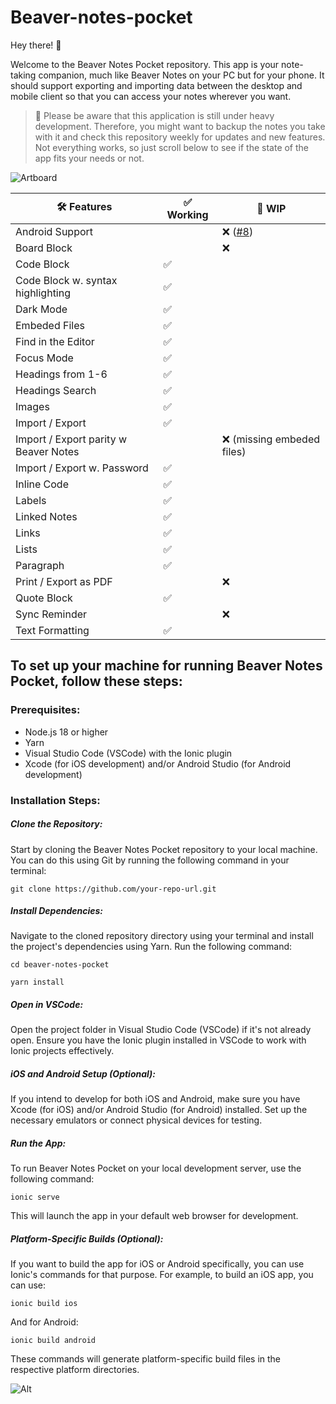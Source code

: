 # Beaver-notes-pocket

Hey there! 👋 

Welcome to the Beaver Notes Pocket repository. This app is your note-taking companion, much like Beaver Notes on your PC but for your phone. It should support exporting and importing data between the desktop and mobile client so that you can access your notes wherever you want.

> 🔩 Please be aware that this application is still under heavy development. Therefore, you might want to backup the notes you take with it and check this repository weekly for updates and new features. Not everything works, so just scroll below to see if the state of the app fits your needs or not.

![Artboard](https://github.com/Daniele-rolli/Beaver-pocket/assets/67503004/79a53b64-9d84-427d-a212-5f4edbe1050c)


| 🛠️ Features                          | ✅ Working | 🚧 WIP                      |
|--------------------------------------|------------|------------------------------|
| Android Support                      |            | ❌ ([#8](https://github.com/Daniele-rolli/Beaver-pocket/issues/8)) |
| Board Block                          |            | ❌                           |
| Code Block                           | ✅         |                              |
| Code Block w. syntax highlighting    | ✅         |                              |
| Dark Mode                            | ✅         |                              |
| Embeded Files                        | ✅         |                              |
| Find in the Editor                   | ✅         |                              |
| Focus Mode                           | ✅         |                              |
| Headings from 1-6                    | ✅         |                              |
| Headings Search                      | ✅         |                              |
| Images                               | ✅         |                              |
| Import / Export                      | ✅         |                              |
| Import / Export parity w Beaver Notes|            | ❌ (missing embeded files)   |
| Import / Export w. Password          | ✅         |                              |
| Inline Code                          | ✅         |                              |
| Labels                               | ✅         |                              |
| Linked Notes                         | ✅         |                              |
| Links                                | ✅         |                              |
| Lists                                | ✅         |                              |
| Paragraph                            | ✅         |                              |
| Print / Export as PDF                |            |   ❌                         |
| Quote Block                          | ✅         |                              |
| Sync Reminder                        |            | ❌                           |
| Text Formatting                      | ✅         |                              |




## To set up your machine for running Beaver Notes Pocket, follow these steps:

### Prerequisites:

- Node.js 18 or higher
- Yarn
- Visual Studio Code (VSCode) with the Ionic plugin
- Xcode (for iOS development) and/or Android Studio (for Android development)

### Installation Steps:

##### Clone the Repository: 
Start by cloning the Beaver Notes Pocket repository to your local machine. You can do this using Git by running the following command in your terminal:
```
git clone https://github.com/your-repo-url.git
```
##### Install Dependencies: 
Navigate to the cloned repository directory using your terminal and install the project's dependencies using Yarn. Run the following command:
```
cd beaver-notes-pocket
```
```
yarn install
```
##### Open in VSCode: 
Open the project folder in Visual Studio Code (VSCode) if it's not already open. Ensure you have the Ionic plugin installed in VSCode to work with Ionic projects effectively.

##### iOS and Android Setup (Optional): 
If you intend to develop for both iOS and Android, make sure you have Xcode (for iOS) and/or Android Studio (for Android) installed. Set up the necessary emulators or connect physical devices for testing.
##### Run the App: 
To run Beaver Notes Pocket on your local development server, use the following command:
```
ionic serve
```
This will launch the app in your default web browser for development.
##### Platform-Specific Builds (Optional): 
If you want to build the app for iOS or Android specifically, you can use Ionic's commands for that purpose. For example, to build an iOS app, you can use:
```
ionic build ios
```
And for Android:
```
ionic build android
```
These commands will generate platform-specific build files in the respective platform directories.

![Alt](https://repobeats.axiom.co/api/embed/abb7d5b9c7ad81ba2e76f249b607361b00150616.svg "Repobeats analytics image")

